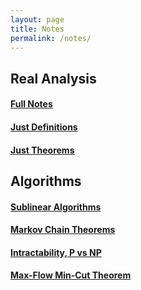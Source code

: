 ```yaml
---
layout: page
title: Notes
permalink: /notes/
---
```


## Real Analysis

#### <a href="https://raw.githubusercontent.com/Tristanchaang/tristanchaang.github.io/main/downloads/18100BNotesFull.pdf" download>Full Notes</a>

#### <a href="https://raw.githubusercontent.com/Tristanchaang/tristanchaang.github.io/main/downloads/18100BNotesDefinitions.pdf" download>Just Definitions</a>

#### <a href="https://raw.githubusercontent.com/Tristanchaang/tristanchaang.github.io/main/downloads/18100BNotesTheorems.pdf" download>Just Theorems</a>

## Algorithms

#### <a href="https://raw.githubusercontent.com/Tristanchaang/tristanchaang.github.io/main/downloads/61220Sublinear.pdf" download>Sublinear Algorithms</a>

#### <a href="https://raw.githubusercontent.com/Tristanchaang/tristanchaang.github.io/main/downloads/61220MarkovChainTheorems.pdf" download>Markov Chain Theorems</a>

#### <a href="https://raw.githubusercontent.com/Tristanchaang/tristanchaang.github.io/main/downloads/61220PvsNP.pdf" download>Intractability, P vs NP</a>

#### <a href="https://raw.githubusercontent.com/Tristanchaang/tristanchaang.github.io/main/downloads/61220MaxFlowMinCut.pdf" download>Max-Flow Min-Cut Theorem</a>

